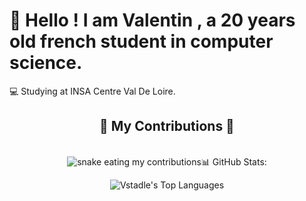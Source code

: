 <h1>👋 Hello ! I am Valentin , a 20 years old french student in computer science.</h1>
💻 Studying at INSA Centre Val De Loire.<br>

<div align="center">
  <h2>🐍 My Contributions 🐍</h2>
  <br>
  <img alt="snake eating my contributions" src="https://github.com/vstadle/vstadle/blob/output/github-contribution-grid-snake-dark.svg) />
  
  <br/><br/><br/>
</div>

# 📊 GitHub Stats:

![Vstadle's Top Languages](https://github-readme-stats.vercel.app/api/top-langs/?username=Vstadle&theme=vue-dark&show_icons=true&hide_border=true&layout=compact)
